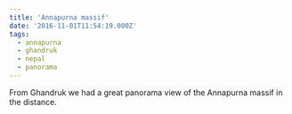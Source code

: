 ```yaml
---
title: 'Annapurna massif'
date: '2016-11-01T11:54:19.000Z'
tags:
  - annapurna
  - ghandruk
  - nepal
  - panorama
---
```


From Ghandruk we had a great panorama view of the Annapurna massif in the distance.
